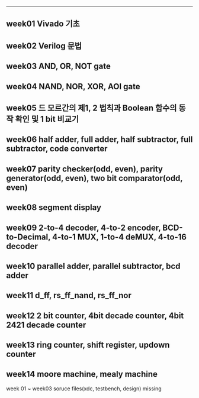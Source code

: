 -----------------------------------------
week01
Vivado 기초
-----------------------------------------
week02
Verilog 문법
-----------------------------------------
week03
AND, OR, NOT gate
-----------------------------------------
week04
NAND, NOR, XOR, AOI gate
-----------------------------------------
week05
드 모르간의 제1, 2 법칙과 Boolean 함수의 동작 확인 및 1 bit 비교기
-----------------------------------------
week06
half adder, full adder, half subtractor, full subtractor, code converter
-----------------------------------------
week07
parity checker(odd, even), parity generator(odd, even), two bit comparator(odd, even)
-----------------------------------------
week08
segment display
-----------------------------------------
week09
2-to-4 decoder, 4-to-2 encoder, BCD-to-Decimal, 4-to-1 MUX, 1-to-4 deMUX, 4-to-16 decoder
-----------------------------------------
week10
parallel adder, parallel subtractor, bcd adder
-----------------------------------------
week11
d_ff, rs_ff_nand, rs_ff_nor
-----------------------------------------
week12
2 bit counter, 4bit decade counter, 4bit 2421 decade counter
-----------------------------------------
week13
ring counter, shift register, updown counter
-----------------------------------------
week14
moore machine, mealy machine
-----------------------------------------
week 01 ~ week03 soruce files(xdc, testbench, design) missing



